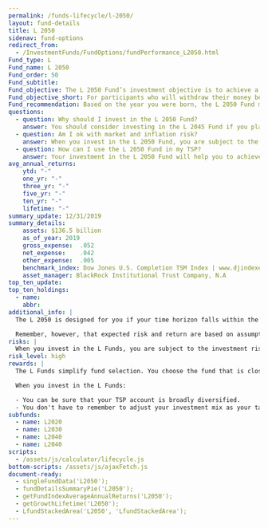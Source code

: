 ```yaml
---
permalink: /funds-lifecycle/l-2050/
layout: fund-details
title: L 2050
sidenav: fund-options
redirect_from:
  - /InvestmentFunds/FundOptions/fundPerformance_L2050.html
Fund_type: L
Fund_name: L 2050
Fund_order: 50
Fund_subtitle:
Fund_objective: The L 2050 Fund’s investment objective is to achieve a high level of growth with a very low emphasis on preservation of assets. The Fund's allocation in the G, F, C, S, and I Funds is adjusted quarterly. The L 2050 will roll into the L Income Fund automatically in July 2050 when its allocation becomes the same as the allocation of the L Income Fund.
Fund_objective_short: For participants who will withdraw their money beginning 2048 through 2052.
Fund_recommendation: Based on the year you were born, the L 2050 Fund may be a good choice for you because you could have decades until retirement and can ride out any fluctuations in the market.
questions:
  - question: Why should I invest in the L 2050 Fund?
    answer: You should consider investing in the L 2045 Fund if you plan to withdraw money from your TSP account beginning 2048 through 2052.
  - question: Am I ok with market and inflation risk?
    answer: When you invest in the L 2050 Fund, you are subject to the investment risks associated with the G, F, C, S, and I funds. This means that the L 2050 Fund can have periods of gain and loss, just as the individual TSP funds do.
  - question: How can I use the L 2050 Fund in my TSP?
    answer: Your investment in the L 2050 Fund will help you to achieve the best expected return for the amount of expected risk that is appropriate for your time horizon. The L 2050 Fund makes the investing process easy for you because you do not have to figure out how to diversify your account or how and when to rebalance - it’s done for you.
avg_annual_returns:
    ytd: "-"
    one_yr: "-"
    three_yr: "-"
    five_yr: "-"
    ten_yr: "-"
    lifetime: "-"
summary_update: 12/31/2019
summary_details:
    assets: $136.5 billion
    as_of_year: 2019
    gross_expense:  .052
    net_expense:    .042
    other_expense:  .005
    benchmark_index: Dow Jones U.S. Completion TSM Index | www.djindexes.com
    asset_manager: BlackRock Institutional Trust Company, N.A
top_ten_update:
top_ten_holdings:
  - name:
    abbr:
additional_info: |
  The L 2050 is designed for you if your time horizon falls within the 2048 through 2052 range. The asset allocation of this fund is adjusted quarterly, moving to a more conservative mix, gradually approaching that of the L Income Fund. Between quarterly adjustments, the asset allocation of the L 2050 is maintained through daily rebalancing to the fund’s target allocation.

  Remember, however, that expected risk and return are based on assumptions about future economic conditions and investment performance. There is no guaranteed rate of return for any period, either short-term or long-term. For the fund’s historical returns, visit [Share Price History]({{ site.baseurl }}/fund-performance/share-price-history/). Past performance does not guarantee future results.
risks: |
  When you invest in the L Funds, you are subject to the investment risks associated with the G, F, C, S, and I funds. Your account is not guaranteed against loss. The L Funds can have periods of gain and loss, just as the individual TSP funds do.
risk_level: high
rewards: |
  The L Funds simplify fund selection. You choose the fund that is closest to your target date (or, if your target date falls between the target dates that are offered, you can split your account between the two target date funds closest to your time horizon).

  When you invest in the L Funds:

  - You can be sure that your TSP account is broadly diversified.
  - You don't have to remember to adjust your investment mix as your target date approaches - it's done for you.
subfunds:
  - name: L2020
  - name: L2030
  - name: L2040
  - name: L2040
scripts:
  - /assets/js/calculator/lifecycle.js
bottom-scripts: /assets/js/ajaxFetch.js
document-ready:
  - singleFundData('L2050');
  - fundDetailsSummaryPie('L2050');
  - getFundIndexAverageAnnualReturns('L2050');
  - getGrowthLifetime('L2050');
  - LfundStackedArea('L2050', 'LfundStackedArea');
---
```


